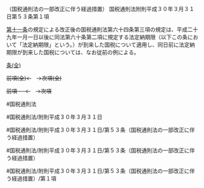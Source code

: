 （国税通則法の一部改正に伴う経過措置）
国税通則法附則平成３０年３月３１日第５３条第１項

[第十一条](国税通則法＿＿＿＿附則平成３０年３月３１日第１１条第１項)の規定による改正後の国税通則法第六十四条第三項の規定は、平成二十九年一月一日以後に同法第六十条第二項に規定する法定納期限（以下この条において「法定納期限」という。）が到来した国税について適用し、同日前に法定納期限が到来した国税については、なお従前の例による。

[条(全)](国税通則法＿＿＿＿附則平成３０年３月３１日第５３条_.md)

~~前項(全)←~~　~~→次項(全)~~

~~前項 　 ←~~　~~→次項~~



#国税通則法

#国税通則法/附則平成３０年３月３１日

#国税通則法/附則平成３０年３月３１日/第５３条（国税通則法の一部改正に伴う経過措置）

#国税通則法/附則平成３０年３月３１日/第５３条（国税通則法の一部改正に伴う経過措置）

#国税通則法/附則平成３０年３月３１日/第５３条（国税通則法の一部改正に伴う経過措置）/第１項

